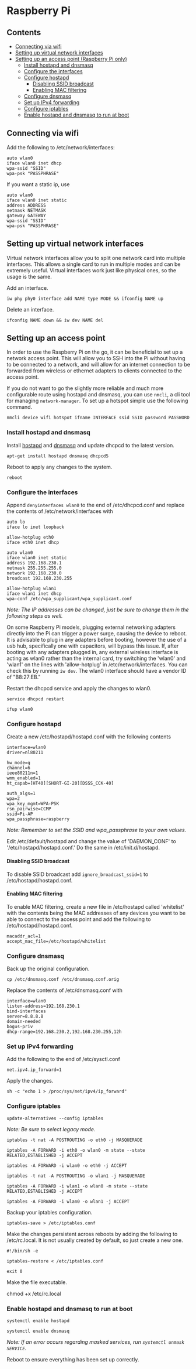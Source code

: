 # Raspberry Pi

## Contents

- [Connecting via wifi](#connecting-via-wifi)
- [Setting up virtual network interfaces](#setting-up-virtual-network-interfaces)
- [Setting up an access point (Raspberry Pi only)](#setting-up-an-access-point-raspberry-pi-only)
  - [Install hostapd and dnsmasq](#install-hostapd-and-dnsmasq)
  - [Configure the interfaces](#configure-the-interfaces)
  - [Configure hostapd](#configure-hostapd)
    - [Disabling SSID broadcast](#disabling-ssid-broadcast)
    - [Enabling MAC filtering](#enabling-mac-filtering)
  - [Configure dnsmasq](#configure-dnsmasq)
  - [Set up IPv4 forwarding](#set-up-ipv4-forwarding)
  - [Configure iptables](#configure-iptables)
  - [Enable hostapd and dnsmasq to run at boot](#configure-hostapd-and-dnsmasq-to-run-at-boot)

## Connecting via wifi

Add the following to /etc/network/interfaces:

```
auto wlan0
iface wlan0 inet dhcp
wpa-ssid "SSID"
wpa-psk "PASSPHRASE"
```

If you want a static ip, use

```
auto wlan0
iface wlan0 inet static
address ADDRESS
netmask NETMASK
gateway GATEWAY
wpa-ssid "SSID"
wpa-psk "PASSPHRASE"
```

## Setting up virtual network interfaces

Virtual network interfaces allow you to split one network card into multiple interfaces. This allows a single card to run in multiple modes and can be extremely useful. Virtual interfaces work just like physical ones, so the usage is the same.

Add an interface.

`iw phy phy0 interface add NAME type MODE && ifconfig NAME up`

Delete an interface.

`ifconfig NAME down && iw dev NAME del`

## Setting up an access point

In order to use the Raspberry Pi on the go, it can be beneficial to set up a network access point. This will allow you to SSH into the Pi without having to be connected to a network, and will allow for an internet connection to be forwarded from wireless or ethernet adapters to clients connected to the access point.

If you do not want to go the slightly more reliable and much more configurable route using hostapd and dnsmasq, you can use `nmcli`, a cli tool for managing `network-manager`. To set up a hotspot simple use the following command.

`nmcli device wifi hotspot ifname INTERFACE ssid SSID password PASSWORD`

### Install hostapd and dnsmasq

Install [hostapd](https://en.wikipedia.org/wiki/Hostapd) and [dnsmasq](https://en.wikipedia.org/wiki/Dnsmasq) and update dhcpcd to the latest version.

`apt-get install hostapd dnsmasq dhcpcd5`

Reboot to apply any changes to the system.

`reboot`

### Configure the interfaces

Append `denyinterfaces wlan0` to the end of /etc/dhcpcd.conf and replace the contents of /etc/network/interfaces with

```
auto lo
iface lo inet loopback

allow-hotplug eth0
iface eth0 inet dhcp

auto wlan0
iface wlan0 inet static
address 192.168.230.1
netmask 255.255.255.0
network 192.168.230.0
broadcast 192.168.230.255

allow-hotplug wlan1
iface wlan1 inet dhcp
wpa-conf /etc/wpa_supplicant/wpa_supplicant.conf
```

*Note: The IP addresses can be changed, just be sure to change them in the following steps as well.*

On some Raspberry Pi models, plugging external networking adapters directly into the Pi can trigger a power surge, causing the device to reboot. It is advisable to plug in any adapters before booting, however the use of a usb hub, specifically one with capacitors, will bypass this issue. If, after booting with any adapters plugged in, any external wireless interface is acting as wlan0 rather than the internal card, try switching the 'wlan0' and 'wlan1' on the lines with 'allow-hotplug' in /etc/network/interfaces. You can check this by running `iw dev`. The wlan0 interface should have a vendor ID of "B8:27:EB."

Restart the dhcpcd service and apply the changes to wlan0.

`service dhcpcd restart`

`ifup wlan0`

### Configure hostapd

Create a new /etc/hostapd/hostapd.conf with the following contents

```
interface=wlan0
driver=nl80211

hw_mode=g
channel=6
ieee80211n=1
wmm_enabled=1
ht_capab=[HT40][SHORT-GI-20][DSSS_CCK-40]

auth_algs=1
wpa=2
wpa_key_mgmt=WPA-PSK
rsn_pairwise=CCMP
ssid=Pi-AP
wpa_passphrase=raspberry
```

*Note: Remember to set the SSID and wpa_passphrase to your own values.*

Edit /etc/default/hostapd and change the value of 'DAEMON_CONF' to '/etc/hostapd/hostapd.conf.' Do the same in /etc/init.d/hostapd.

#### Disabling SSID broadcast

To disable SSID broadcast add `ignore_broadcast_ssid=1` to /etc/hostapd/hostapd.conf.

#### Enabling MAC filtering

To enable MAC filtering, create a new file in /etc/hostapd called 'whitelist' with the contents being the MAC addresses of any devices you want to be able to connect to the access point and add the following to /etc/hostapd/hostapd.conf.

```
macaddr_acl=1
accept_mac_file=/etc/hostapd/whitelist
```

### Configure dnsmasq

Back up the original configuration.

`cp /etc/dnsmasq.conf /etc/dnsmasq.conf.orig`

Replace the contents of /etc/dnsmasq.conf with

```
interface=wlan0
listen-address=192.168.230.1
bind-interfaces
server=8.8.8.8
domain-needed
bogus-priv
dhcp-range=192.168.230.2,192.168.230.255,12h
```

### Set up IPv4 forwarding

Add the following to the end of /etc/sysctl.conf

`net.ipv4.ip_forward=1`

Apply the changes.

`sh -c "echo 1 > /proc/sys/net/ipv4/ip_forward"`

### Configure iptables

`update-alternatives --config iptables`

*Note: Be sure to select legacy mode.*

`iptables -t nat -A POSTROUTING -o eth0 -j MASQUERADE`

`iptables -A FORWARD -i eth0 -o wlan0 -m state --state RELATED,ESTABLISHED -j ACCEPT`

`iptables -A FORWARD -i wlan0 -o eth0 -j ACCEPT`

`iptables -t nat -A POSTROUTING -o wlan1 -j MASQUERADE`

`iptables -A FORWARD -i wlan1 -o wlan0 -m state --state RELATED,ESTABLISHED -j ACCEPT`

`iptables -A FORWARD -i wlan0 -o wlan1 -j ACCEPT`

Backup your iptables configuration.

`iptables-save > /etc/iptables.conf`

Make the changes persistent across reboots by adding the following to /etc/rc.local. It is not usually created by default, so just create a new one.

```
#!/bin/sh -e

iptables-restore < /etc/iptables.conf

exit 0
```

Make the file executable.

chmod +x /etc/rc.local

### Enable hostapd and dnsmasq to run at boot

`systemctl enable hostapd`

`systemctl enable dnsmasq`

*Note: If an error occurs regarding masked services, run `systemctl unmask SERVICE`.*

Reboot to ensure everything has been set up correctly.
